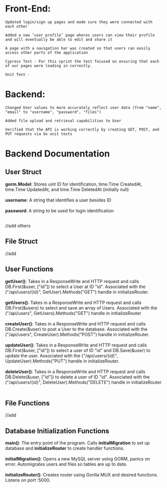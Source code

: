 # Front-End:

	Updated login/sign up pages and made sure they were connected with each other

	Added a new ‘user profile’ page wheres users can view their profile and will eventually be able to edit and share it

	A page with a navigation bar was created so that users can easily access other parts of the application

	Cypress Test - For this sprint the test focused on ensuring that each of our pages were loading in correctly.
	
	Unit Test - 


# Backend:

    Changed User values to more accurately reflect user data (from "name", "email" to "username", "password", "files")

    Added file upload and retrieval capabilities to User

    Verified that the API is working correctly by creating GET, POST, and PUT requests via Go unit tests
    
    
# Backend Documentation
 ## User Struct
 
 **gorm.Model**:  Stores uint ID for identification, time.Time CreatedAt, time.Time UpdatedAt, and time.Time DeletedAt (initially null)<br><br>
 **username**: A string that identifies a user besides ID<br><br>
 **password**: A string to be used for login identification<br><br>
 
 //add others
 
 ## File Struct
 
 //add
 
 ## User Functions
    
 **getUser()**: Takes in a ResponseWrite and HTTP request and calls DB.First(&user, ["id"]) to select a User at ID "id". Associated with the ("/api/users/{id}", GetUser).Methods("GET") handle in initializeRouter. <br><br>
 **getUsers()**: Takes in a ResponseWrite and HTTP request and calls DB.First(&users) to select and save an array of Users. Associated with the ("/api/users", GetUsers).Methods("GET") handle in initializeRouter<br><br>
 **createUser()**: Takes in a ResponseWrite and HTTP request and calls DB.Create(&user) to post a User to the database. Associated with the ("/api/users", CreateUser).Methods("POST") handle in initializeRouter. <br><br>
 **updateUser()**: Takes in a ResponseWrite and HTTP request and calls DB.First(&user, ["id"]) to select a user of ID "id" and DB.Save(&user) to update the user. Associated with the ("/api/users/{id}", UpdateUser).Methods("PUT") handle in initializeRouter.<br><br>
 **deleteUser()**: Takes in a ResponseWrite and HTTP request and calls DB.Delete(&user, ["id"]) to delete a user of ID "id". Associated with the ("/api/users/{id}", DeleteUser).Methods("DELETE") handle in initializeRouter<br><br>
 
 ## File Functions
 
 //add
 
 ## Database Initialization Functions
 
 **main()**: The entry point of the program. Calls **initialMigration** to set up database and **initializeRouter** to create handler functions.<br><br>
 **initialMigration()**: Opens a new MySQL server using GORM, panics on error. Automigrates users and files so tables are up to date.<br><br>
 **initializeRouter()**: Creates router using Gorilla MUX and desired functions. Listens on port :5000.<br><br>

